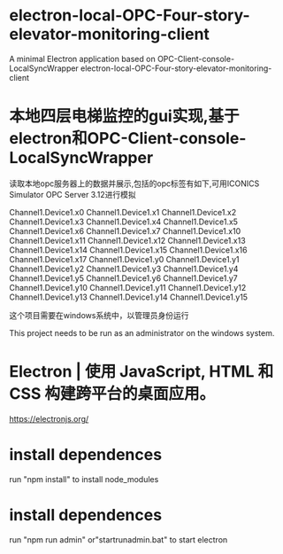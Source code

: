 # electron-local-OPC-Four-story-elevator-monitoring-client



A minimal Electron application based on OPC-Client-console-LocalSyncWrapper
electron-local-OPC-Four-story-elevator-monitoring-client
# 本地四层电梯监控的gui实现,基于electron和OPC-Client-console-LocalSyncWrapper
读取本地opc服务器上的数据并展示,包括的opc标签有如下,可用ICONICS Simulator OPC Server 3.12进行模拟

 Channel1.Device1.x0 Channel1.Device1.x1 Channel1.Device1.x2 Channel1.Device1.x3 Channel1.Device1.x4 Channel1.Device1.x5 Channel1.Device1.x6 Channel1.Device1.x7 Channel1.Device1.x10 Channel1.Device1.x11 Channel1.Device1.x12 Channel1.Device1.x13 Channel1.Device1.x14 Channel1.Device1.x15  Channel1.Device1.x16  Channel1.Device1.x17 Channel1.Device1.y0 Channel1.Device1.y1 Channel1.Device1.y2 Channel1.Device1.y3 Channel1.Device1.y4 Channel1.Device1.y5 Channel1.Device1.y6 Channel1.Device1.y7 Channel1.Device1.y10 Channel1.Device1.y11 Channel1.Device1.y12 Channel1.Device1.y13 Channel1.Device1.y14 Channel1.Device1.y15
 
这个项目需要在windows系统中，以管理员身份运行

This project needs to be run as an administrator on the windows system.

# Electron | 使用 JavaScript, HTML 和 CSS 构建跨平台的桌面应用。
https://electronjs.org/

# install dependences
run "npm install" to install node_modules
# install dependences
run "npm run admin" or"startrunadmin.bat" to start electron
